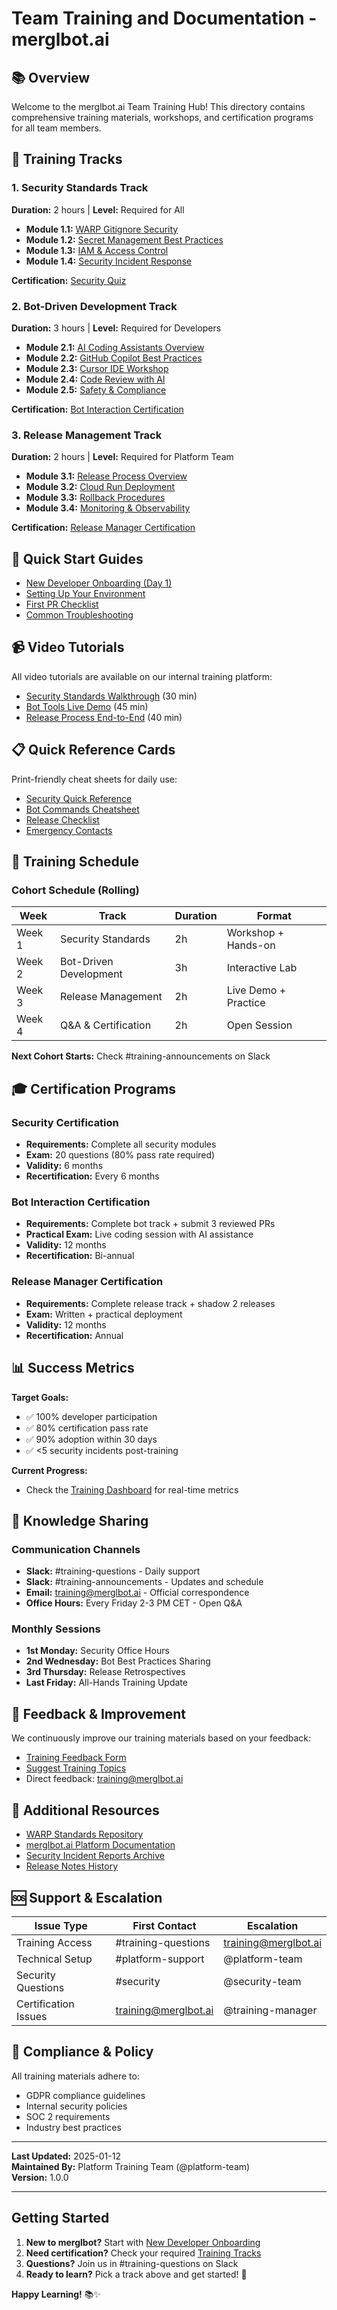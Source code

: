 # Team Training and Documentation - merglbot.ai

## 📚 Overview

Welcome to the merglbot.ai Team Training Hub! This directory contains comprehensive training materials, workshops, and certification programs for all team members.

## 🎯 Training Tracks

### 1. Security Standards Track
**Duration:** 2 hours | **Level:** Required for All

- **Module 1.1:** [WARP Gitignore Security](./security/01-gitignore-security.md)
- **Module 1.2:** [Secret Management Best Practices](./security/02-secret-management.md)
- **Module 1.3:** [IAM & Access Control](./security/03-iam-access-control.md)
- **Module 1.4:** [Security Incident Response](./security/04-incident-response.md)

**Certification:** [Security Quiz](./security/certification-quiz.md)

### 2. Bot-Driven Development Track
**Duration:** 3 hours | **Level:** Required for Developers

- **Module 2.1:** [AI Coding Assistants Overview](./bots/01-ai-assistants-overview.md)
- **Module 2.2:** [GitHub Copilot Best Practices](./bots/02-copilot-best-practices.md)
- **Module 2.3:** [Cursor IDE Workshop](./bots/03-cursor-workshop.md)
- **Module 2.4:** [Code Review with AI](./bots/04-ai-code-review.md)
- **Module 2.5:** [Safety & Compliance](./bots/05-safety-compliance.md)

**Certification:** [Bot Interaction Certification](./bots/certification-practical.md)

### 3. Release Management Track
**Duration:** 2 hours | **Level:** Required for Platform Team

- **Module 3.1:** [Release Process Overview](./release/01-process-overview.md)
- **Module 3.2:** [Cloud Run Deployment](./release/02-cloud-run-deployment.md)
- **Module 3.3:** [Rollback Procedures](./release/03-rollback-procedures.md)
- **Module 3.4:** [Monitoring & Observability](./release/04-monitoring-observability.md)

**Certification:** [Release Manager Certification](./release/certification-exam.md)

## 🚀 Quick Start Guides

- [New Developer Onboarding (Day 1)](./quick-start/new-developer-day1.md)
- [Setting Up Your Environment](./quick-start/environment-setup.md)
- [First PR Checklist](./quick-start/first-pr-checklist.md)
- [Common Troubleshooting](./quick-start/troubleshooting.md)

## 📹 Video Tutorials

All video tutorials are available on our internal training platform:

- [Security Standards Walkthrough](https://training.merglbot.ai/security) (30 min)
- [Bot Tools Live Demo](https://training.merglbot.ai/bots) (45 min)
- [Release Process End-to-End](https://training.merglbot.ai/release) (40 min)

## 📋 Quick Reference Cards

Print-friendly cheat sheets for daily use:

- [Security Quick Reference](./quick-reference/security-cheatsheet.pdf)
- [Bot Commands Cheatsheet](./quick-reference/bot-commands.pdf)
- [Release Checklist](./quick-reference/release-checklist.pdf)
- [Emergency Contacts](./quick-reference/emergency-contacts.pdf)

## 📅 Training Schedule

### Cohort Schedule (Rolling)

| Week | Track | Duration | Format |
|------|-------|----------|--------|
| Week 1 | Security Standards | 2h | Workshop + Hands-on |
| Week 2 | Bot-Driven Development | 3h | Interactive Lab |
| Week 3 | Release Management | 2h | Live Demo + Practice |
| Week 4 | Q&A & Certification | 2h | Open Session |

**Next Cohort Starts:** Check #training-announcements on Slack

## 🎓 Certification Programs

### Security Certification
- **Requirements:** Complete all security modules
- **Exam:** 20 questions (80% pass rate required)
- **Validity:** 6 months
- **Recertification:** Every 6 months

### Bot Interaction Certification  
- **Requirements:** Complete bot track + submit 3 reviewed PRs
- **Practical Exam:** Live coding session with AI assistance
- **Validity:** 12 months
- **Recertification:** Bi-annual

### Release Manager Certification
- **Requirements:** Complete release track + shadow 2 releases
- **Exam:** Written + practical deployment
- **Validity:** 12 months
- **Recertification:** Annual

## 📊 Success Metrics

**Target Goals:**
- ✅ 100% developer participation
- ✅ 80% certification pass rate
- ✅ 90% adoption within 30 days
- ✅ <5 security incidents post-training

**Current Progress:**
- Check the [Training Dashboard](../dashboard) for real-time metrics

## 💬 Knowledge Sharing

### Communication Channels

- **Slack:** #training-questions - Daily support
- **Slack:** #training-announcements - Updates and schedule
- **Email:** training@merglbot.ai - Official correspondence
- **Office Hours:** Every Friday 2-3 PM CET - Open Q&A

### Monthly Sessions

- **1st Monday:** Security Office Hours
- **2nd Wednesday:** Bot Best Practices Sharing
- **3rd Thursday:** Release Retrospectives
- **Last Friday:** All-Hands Training Update

## 📝 Feedback & Improvement

We continuously improve our training materials based on your feedback:

- [Training Feedback Form](https://forms.merglbot.ai/training-feedback)
- [Suggest Training Topics](https://github.com/merglbot-core/github/issues/new?template=training-suggestion.md)
- Direct feedback: training@merglbot.ai

## 🔗 Additional Resources

- [WARP Standards Repository](https://github.com/merglbot-public/docs)
- [merglbot.ai Platform Documentation](https://docs.merglbot.ai)
- [Security Incident Reports Archive](../docs/security/incidents)
- [Release Notes History](../docs/releases)

## 🆘 Support & Escalation

| Issue Type | First Contact | Escalation |
|------------|---------------|------------|
| Training Access | #training-questions | training@merglbot.ai |
| Technical Setup | #platform-support | @platform-team |
| Security Questions | #security | @security-team |
| Certification Issues | training@merglbot.ai | @training-manager |

## 📜 Compliance & Policy

All training materials adhere to:
- GDPR compliance guidelines
- Internal security policies
- SOC 2 requirements
- Industry best practices

---

**Last Updated:** 2025-01-12  
**Maintained By:** Platform Training Team (@platform-team)  
**Version:** 1.0.0

---

## Getting Started

1. **New to merglbot?** Start with [New Developer Onboarding](./quick-start/new-developer-day1.md)
2. **Need certification?** Check your required [Training Tracks](#-training-tracks)
3. **Questions?** Join us in #training-questions on Slack
4. **Ready to learn?** Pick a track above and get started! 🚀

**Happy Learning!** 📚✨
